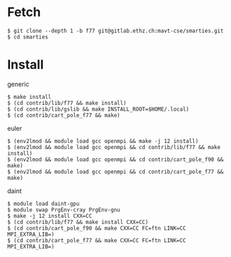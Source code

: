 # Fetch

    $ git clone --depth 1 -b f77 git@gitlab.ethz.ch:mavt-cse/smarties.git
    $ cd smarties

# Install

generic

    $ make install
    $ (cd contrib/lib/f77 && make install)
    $ (cd contrib/lib/gslib && make INSTALL_ROOT=$HOME/.local)
    $ (cd contrib/cart_pole_f77 && make)

euler

    $ (env2lmod && module load gcc openmpi && make -j 12 install)
    $ (env2lmod && module load gcc openmpi && cd contrib/lib/f77 && make install)
    $ (env2lmod && module load gcc openmpi && cd contrib/cart_pole_f90 && make)
    $ (env2lmod && module load gcc openmpi && cd contrib/cart_pole_f77 && make)

daint

    $ module load daint-gpu
    $ module swap PrgEnv-cray PrgEnv-gnu
    $ make -j 12 install CXX=CC
    $ (cd contrib/lib/f77 && make install CXX=CC)
    $ (cd contrib/cart_pole_f90 && make CXX=CC FC=ftn LINK=CC MPI_EXTRA_LIB=)
    $ (cd contrib/cart_pole_f77 && make CXX=CC FC=ftn LINK=CC MPI_EXTRA_LIB=)

